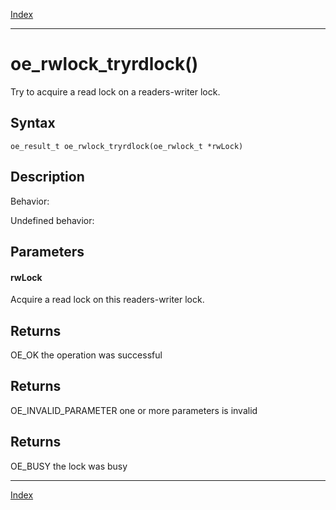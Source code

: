 [Index](index.md)

---
# oe_rwlock_tryrdlock()

Try to acquire a read lock on a readers-writer lock.

## Syntax

    oe_result_t oe_rwlock_tryrdlock(oe_rwlock_t *rwLock)
## Description 

Behavior:

Undefined behavior:



## Parameters

#### rwLock

Acquire a read lock on this readers-writer lock.

## Returns

OE_OK the operation was successful

## Returns

OE_INVALID_PARAMETER one or more parameters is invalid

## Returns

OE_BUSY the lock was busy

---
[Index](index.md)

